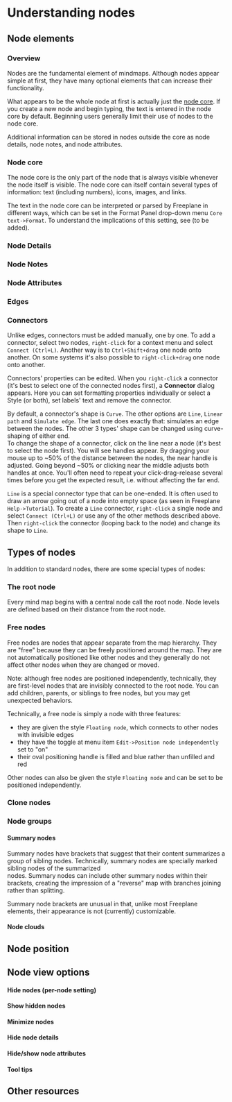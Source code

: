 
# Understanding nodes
## Node elements
### Overview

Nodes are the fundamental element of mindmaps. Although nodes appear simple at first, they have many optional elements that can increase their functionality.

What appears to be the whole node at first is actually just the [node core](glossary.md#node%20core). If you create a new node and begin typing, the text is entered in the node core by default. Beginning users generally limit their use of nodes to the node core.

Additional information can be stored in nodes outside the core as node details, node notes, and node attributes.

### Node core

The node core is the only part of the node that is always visible whenever the node itself is visible. The node core can itself contain several types of information: text (including numbers), icons,  images, and links.

The text in the node core can be interpreted or parsed by Freeplane in different ways, which can be set in the Format Panel drop-down menu `Core text->Format`. To understand the implications of this setting, see (to be added).

### Node Details

### Node Notes

### Node Attributes

### Edges

### Connectors

Unlike edges, connectors must be added manually, one by one. To add a connector, select two nodes, `right-click` for a context menu and select `Connect (Ctrl+L)`. Another way is to `Ctrl+Shift+drag` one node onto another. On some systems it's also possible to `right-click+drag` one node onto another.

Connectors' properties can be edited. When you `right-click` a connector (it's best to select one of the connected nodes first), a **Connector** dialog appears. Here you can set formatting properties individually or select a Style (or both), set labels' text and remove the connector.

By default, a connector's shape is `Curve`. The other options are `Line`, `Linear path` and `Simulate edge`. The last one does exactly that: simulates an edge between the nodes. The other 3 types' shape can be changed using curve-shaping of either end.<br>
To change the shape of a connector, click on the line near a node (it's best to select the node first). You will see handles appear. By dragging your mouse up to ~50% of the distance between the nodes, the near handle is adjusted. Going beyond ~50% or clicking near the middle adjusts both handles at once.
You'll often need to repeat your click-drag-release several times before you get the expected result, i.e. without affecting the far end.

`Line` is a special connector type that can be one-ended. It is often used to draw an arrow going out of a node into empty space (as seen in Freeplane `Help->Tutorial`). To create a `Line` connector, `right-click` a single node and select `Connect (Ctrl+L)` or use any of the other methods described above. Then `right-click` the connector (looping back to the node) and change its shape to `Line`.

## Types of nodes

In addition to standard nodes, there are some special types of nodes:

### The root node
Every mind map begins with a central node call the root node. Node levels are defined based on their distance from the root node.

### Free nodes

Free nodes are nodes that appear separate from the map hierarchy. They are "free" because they can be freely positioned around the map. They are not automatically positioned like other nodes and they generally do not affect other nodes when they are changed or moved.

Note: although free nodes are positioned independently, technically, they are first-level nodes that are invisibly connected to the root node. You can add children, parents, or siblings to free nodes, but you may get unexpected behaviors.

Technically, a free node is simply a node with three features:

* they are given the style `Floating node`, which connects to other nodes with invisible edges
* they have the toggle at menu item `Edit->Position node independently` set to "on"
* their oval positioning handle is filled and blue rather than unfilled and red

Other nodes can also be given the style `Floating node` and can be set to be positioned independently.

### Clone nodes
### Node groups
#### Summary nodes

Summary nodes have brackets that suggest that their content summarizes a group of sibling nodes. Technically, summary nodes are specially marked sibling nodes of the summarized  
nodes. Summary nodes can include other summary nodes within their brackets, creating the impression of a "reverse" map with branches joining rather than splitting.

Summary node brackets are unusual in that, unlike most Freeplane elements, their appearance is not (currently) customizable.

#### Node clouds

## Node position

## Node view options

#### Hide nodes (per-node setting)

#### Show hidden nodes

#### Minimize nodes

#### Hide node details

#### Hide/show node attributes

#### Tool tips

## Other resources

